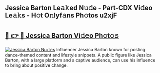 ## Jessica Barton Le𝚊𝚔ed N𝚞𝚍e - Part-CDX Vi𝚍eo Le𝚊𝚔s - H𝚘t O𝚗lyf𝚊ns Ph𝚘tos u2xjF

# <h2><a href="http://hf77hxd.feru.top/?c=Jessica+Barton">🔗 👉 🔴 Jessica Barton Vi𝚍𝚎o Ph𝚘t𝚘𝚜</a></h2>

[![Jessica Barton Nu𝚍𝚎s](https://i.imgur.com/0TWrTi3.gif)](http://hf77hxd.feru.top/?c=Jessica+Barton)
Influencer Jessica Barton known for posting dance-themed content and lifestyle snippets. A public figure like Jessica Barton, with a large platform and a captive audience, can use his influence to bring about positive change. 
